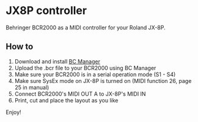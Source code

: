 # JX8P controller

Behringer BCR2000 as a MIDI controller for your Roland JX-8P.

## How to

1. Download and install [BC Manager](https://mountainutilities.eu/bcmanager)
2. Upload the .bcr file to your BCR2000 using BC Manager
3. Make sure your BCR2000 is in a serial operation mode (S1 - S4)
4. Make sure SysEx mode on JX-8P is turned on (MIDI function 26, page 25 in manual)
5. Connect BCR2000's MIDI OUT A to JX-8P's MIDI IN
6. Print, cut and place the layout as you like

Enjoy!
